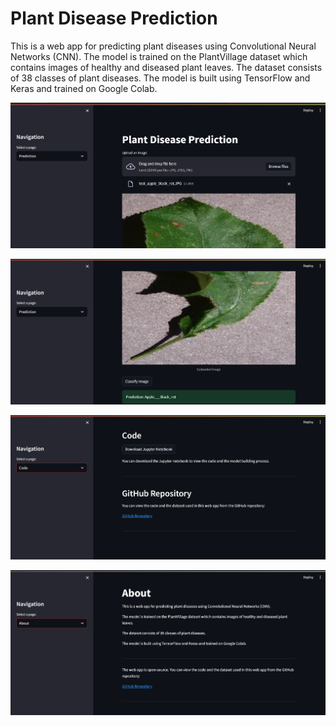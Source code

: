 # Plant Disease Prediction

This is a web app for predicting plant diseases using Convolutional Neural Networks (CNN).
The model is trained on the PlantVillage dataset which contains images of healthy and diseased plant leaves.
The dataset consists of 38 classes of plant diseases.
The model is built using TensorFlow and Keras and trained on Google Colab.

![alt text](image.png)

![alt text](image-1.png)

![alt text](image-2.png)

![alt text](image-3.png)